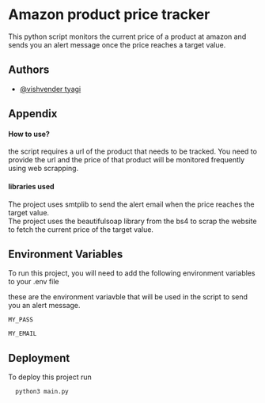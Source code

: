 
# Amazon product price tracker
This python script monitors the current price of a product at amazon and sends you an alert message once the price reaches a target value.



## Authors

- [@vishvender tyagi](https://www.github.com/vishvender25)


## Appendix

#### How to use?
the script requires a url of the product that needs to be tracked. You need to provide the url and the price of that product will be monitored frequently using web scrapping.

#### libraries used
The project uses smtplib to send the alert email when the price reaches the target value.  
The project uses the beautifulsoap library from the bs4 to scrap the website to fetch the current price of the target value.



## Environment Variables

To run this project, you will need to add the following environment variables to your .env file

these are the environment variavble that will be used in the script to send you an alert message.     

`MY_PASS`   

`MY_EMAIL`


## Deployment

To deploy this project run

```bash
  python3 main.py
```

